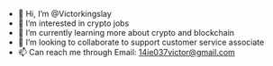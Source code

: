 - 👋 Hi, I’m @Victorkingslay
- 👀 I’m interested in crypto jobs
- 🌱 I’m currently learning more about crypto and blockchain
- 💞️ I’m looking to collaborate to support customer service associate
- 📫 Can reach me through Email: 14ie037victor@gmail.com

<!---
Victorkingslay/Victorkingslay is a ✨ special ✨ repository because its `README.md` (this file) appears on your GitHub profile.
You can click the Preview link to take a look at your changes.
--->

